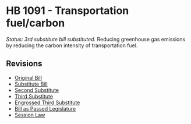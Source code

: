 # HB 1091 - Transportation fuel/carbon
*Status: 3rd substitute bill substituted.*
Reducing greenhouse gas emissions by reducing the carbon intensity of transportation fuel.

## Revisions
* [Original Bill](1/)
* [Substitute Bill](S/)
* [Second Substitute](S2/)
* [Third Substitute](S3/)
* [Engrossed Third Substitute](S3.E/)
* [Bill as Passed Legislature](S3.PL/)
* [Session Law](S3.SL/)